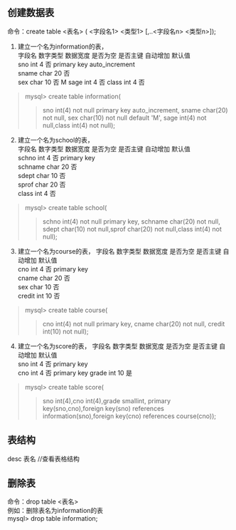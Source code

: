 ## 创建数据表
命令：create table <表名> ( <字段名1> <类型1> [,..<字段名n> <类型n>]);  
1. 建立一个名为information的表，   
字段名 数字类型 数据宽度 是否为空 是否主键 自动增加 默认值   
sno int 4 否 primary key auto_increment  
sname char 20 否  
sex char 10 否  M
sage int 4 否
class int 4 否  
> mysql> create table information(  
>> sno int(4) not null primary key auto_increment, sname char(20) not null, sex char(10) not null default 'M', sage int(4) not null,class int(4) not null);  
2. 建立一个名为school的表，  
字段名 数字类型 数据宽度 是否为空 是否主键 自动增加 默认值    
schno int 4 否 primary key   
schname char 20 否  
sdept char 10 否  
sprof char 20 否  
class int 4 否    
> mysql> create table school(    
>> schno int(4) not null primary key, schname char(20) not null, sdept char(10) not null,sprof char(20) not null,class int(4) not null);   
3. 建立一个名为course的表， 
字段名 数字类型 数据宽度 是否为空 是否主键 自动增加 默认值   
cno int 4 否 primary key  
cname char 20 否  
sex char 10 否  
credit int 10 否    
> mysql> create table course(  
>> cno int(4) not null primary key, cname char(20) not null, credit int(10) not null);     
4. 建立一个名为score的表， 
字段名 数字类型 数据宽度 是否为空 是否主键 自动增加 默认值   
sno int 4 否 primary key  
cno int 4 否 primary key 
grade int 10 是  
> mysql> create table score(  
>> sno int(4),cno int(4),grade smallint, primary key(sno,cno),foreign key(sno) references information(sno),foreign key(cno) references course(cno));    
## 表结构   
desc 表名 //查看表格结构   
## 删除表   
命令：drop table <表名>  
例如：删除表名为information的表   
mysql> drop table information;  
